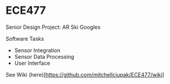 # ECE477
Senior Design Project: AR Ski Googles

Software Tasks
- Sensor Integration
- Sensor Data Processing
- User Interface

See Wiki (here)[https://github.com/mitchellciupak/ECE477/wiki]
